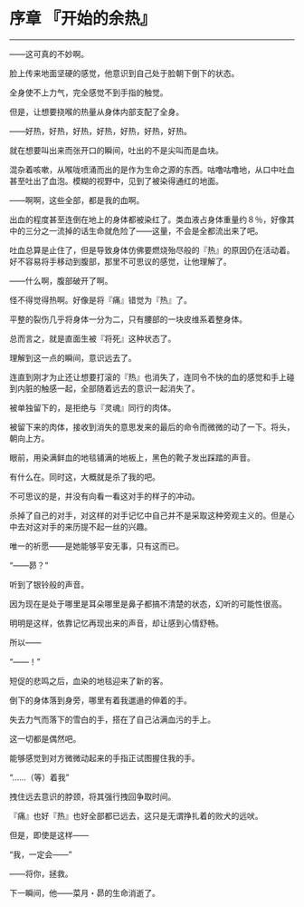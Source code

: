 # 序章 『开始的余热』

------

――这可真的不妙啊。

脸上传来地面坚硬的感觉，他意识到自己处于脸朝下倒下的状态。

全身使不上力气，完全感觉不到手指的触觉。

但是，让想要挠喉的热量从身体内部支配了全身。

――好热，好热，好热，好热，好热，好热，好热。

就在想要叫出来而张开口的瞬间，吐出的不是尖叫而是血块。

混杂着咳嗽，从喉咙喷涌而出的是作为生命之源的东西。咕噜咕噜地，从口中吐血甚至吐出了血泡。模糊的视野中，见到了被染得通红的地面。

――啊啊，这些全部，都是我的血啊。

出血的程度甚至连倒在地上的身体都被染红了。类血液占身体重量约８％，好像其中的三分之一流掉的话生命就危险了――这量，不会是全都流出来了吧。

吐血总算是止住了，但是导致身体仿佛要燃烧殆尽般的『热』的原因仍在活动着。好不容易将手移动到腹部，那里不可思议的感觉，让他理解了。

――什么啊，腹部破开了啊。

怪不得觉得热啊。好像是将『痛』错觉为『热』了。

平整的裂伤几乎将身体一分为二，只有腰部的一块皮维系着整身体。

总而言之，就是直面生被『将死』这种状态了。

理解到这一点的瞬间，意识远去了。

连直到刚才为止还让想要打滚的『热』也消失了，连同令不快的血的感觉和手上碰到内脏的触感一起，全部随着远去的意识一起消失了。

被单独留下的，是拒绝与『灵魂』同行的肉体。

被留下来的肉体，接收到消失的意思发来的最后的命令而微微的动了一下。将头，朝向上方。

眼前，用染满鲜血的地毯铺满的地板上，黑色的靴子发出踩踏的声音。

有什么在。同时这，大概就是杀了我的吧。

不可思议的是，并没有向看一看这对手的样子的冲动。

杀掉了自己的对手，对这样的对手记忆中自己并不是采取这种旁观主义的。但是心中去对这对手的来历提不起一丝的兴趣。

唯一的祈愿――是她能够平安无事，只有这而已。

“――昴？”

听到了银铃般的声音。

因为现在是处于哪里是耳朵哪里是鼻子都搞不清楚的状态，幻听的可能性很高。

明明是这样，依靠记忆再现出来的声音，却让感到心情舒畅。

所以――

“――！”

短促的悲鸣之后，血染的地毯迎来了新的客。

倒下的身体落到身旁，哪里有着我邋遢的伸着的手。

失去力气而落下的雪白的手，搭在了自己沾满血污的手上。

这一切都是偶然吧。

能够感觉到对方微微动起来的手指正试图握住我的手。

“……（等）着我”

拽住远去意识的脖颈，将其强行拽回争取时间。

『痛』也好『热』也好全部都已远去，这只是无谓挣扎着的败犬的远吠。

但是，即使是这样――

“我，一定会――”

――将你，拯救。

下一瞬间，他――菜月・昴的生命消逝了。
